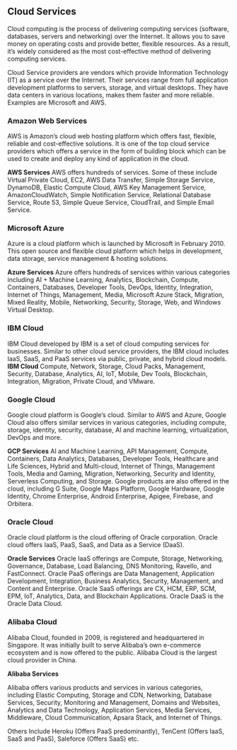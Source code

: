 ## Cloud Services

Cloud computing is the process of delivering computing services (software, databases, servers and networking) over the Internet. It allows you to save money on operating costs and provide better, flexible resources. As a result, it’s widely considered as the most cost-effective method of delivering computing services.

Cloud Service providers are vendors which provide Information Technology (IT) as a service over the Internet. Their services range from full application development platforms to servers, storage, and virtual desktops. They have data centers in various locations,  makes them faster and more reliable. Examples are Microsoft and AWS.

### Amazon Web Services

AWS is Amazon’s cloud web hosting platform which offers fast, flexible, reliable and cost-effective solutions. It is one of the top cloud service providers which offers a service in the form of building block which can be used to create and deploy any kind of application in the cloud.

**AWS Services**
AWS offers hundreds of services. Some of these include Virtual Private Cloud, EC2, AWS Data Transfer, Simple Storage Service, DynamoDB, Elastic Compute Cloud, AWS Key Management Service, AmazonCloudWatch, Simple Notification Service, Relational Database Service, Route 53, Simple Queue Service, CloudTrail, and Simple Email Service.

### Microsoft Azure

Azure is a cloud platform which is launched by Microsoft in February 2010. This open source and flexible cloud platform which helps in development, data storage, service management & hosting solutions.

**Azure Services**
Azure offers hundreds of services within various categories including AI + Machine Learning, Analytics, Blockchain, Compute, Containers, Databases, Developer Tools, DevOps, Identity, Integration, Internet of Things, Management, Media, Microsoft Azure Stack, Migration, Mixed Reality, Mobile, Networking, Security, Storage, Web, and Windows Virtual Desktop.

### IBM Cloud

IBM Cloud developed by IBM is a set of cloud computing services for businesses. Similar to other cloud service providers, the IBM cloud includes IaaS, SaaS, and PaaS services via public, private, and hybrid cloud models.
 **IBM Cloud**
Compute, Network, Storage, Cloud Packs, Management, Security, Database, Analytics, AI, IoT, Mobile, Dev Tools, Blockchain, Integration, Migration, Private Cloud, and VMware.

### Google Cloud

Google cloud platform is Google’s cloud. Similar to AWS and Azure, Google Cloud also offers similar services in various categories, including compute, storage, identity, security, database, AI and machine learning, virtualization, DevOps and more.

**GCP Services**
AI and Machine Learning, API Management, Compute, Containers, Data Analytics, Databases, Developer Tools, Healthcare and Life Sciences, Hybrid and Multi-cloud, Internet of Things, Management Tools, Media and Gaming, Migration, Networking, Security and Identity, Serverless Computing, and Storage. Google products are also offered in the cloud, including G Suite, Google Maps Platform, Google Hardware, Google Identity, Chrome Enterprise, Android Enterprise, Apigee, Firebase, and Orbitera.

### Oracle Cloud

Oracle cloud platform is the cloud offering of Oracle corporation. Oracle cloud offers IaaS, PaaS, SaaS, and Data as a Service (DaaS).

**Oracle Services**
Oracle IaaS offerings are Compute, Storage, Networking, Governance, Database, Load Balancing, DNS Monitoring, Ravello, and FastConnect.
Oracle PaaS offerings are Data Management, Application Development, Integration, Business Analytics, Security, Management, and Content and Enterprise.
Oracle SaaS offerings are CX, HCM, ERP, SCM, EPM, IoT, Analytics, Data, and Blockchain Applications.
Oracle DaaS is the Oracle Data Cloud.

### Alibaba Cloud

Alibaba Cloud, founded in 2009, is registered and headquartered in Singapore. It was initially built to serve Alibaba’s own e-commerce ecosystem and is now offered to the public. Alibaba Cloud is the largest cloud provider in China.

**Alibaba Services**

Alibaba offers various products and services in various categories, including Elastic Computing, Storage and CDN, Networking, Database Services, Security, Monitoring and Management, Domains and Websites, Analytics and Data Technology, Application Services, Media Services, Middleware, Cloud Communication, Apsara Stack, and Internet of Things.

Others Include Heroku (Offers PaaS predominantly), TenCent (Offers IaaS, SaaS and PaaS), Saleforce (Offers SaaS) etc.
